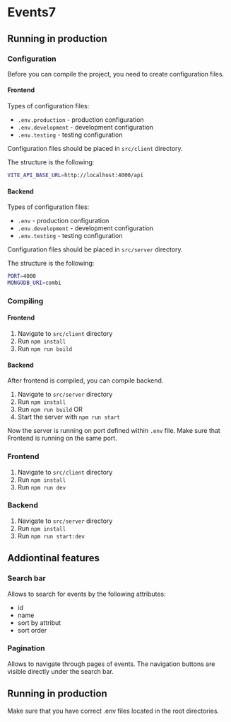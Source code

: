 # Events7

## Running in production

### Configuration

Before you can compile the project, you need to create configuration files.

#### Frontend

Types of configuration files:

- `.env.production` - production configuration
- `.env.development` - development configuration
- `.env.testing` - testing configuration

Configuration files should be placed in `src/client` directory.

The structure is the following:

```bash
VITE_API_BASE_URL=http://localhost:4000/api
```

#### Backend

Types of configuration files:

- `.env` - production configuration
- `.env.development` - development configuration
- `.env.testing` - testing configuration

Configuration files should be placed in `src/server` directory.

The structure is the following:

```bash
PORT=4000
MONGODB_URI=combi
```

### Compiling

#### Frontend

1. Navigate to `src/client` directory
2. Run `npm install`
3. Run `npm run build`

#### Backend

After frontend is compiled, you can compile backend.

1. Navigate to `src/server` directory
2. Run `npm install`
3. Run `npm run build`
   OR
4. Start the server with `npm run start`

Now the server is running on port defined within `.env` file. Make sure that Frontend is running on the same port.

### Frontend

1. Navigate to `src/client` directory
2. Run `npm install`
3. Run `npm run dev`

### Backend

1. Navigate to `src/server` directory
2. Run `npm install`
3. Run `npm run start:dev`

## Addiontinal features

### Search bar

Allows to search for events by the following attributes:

- id
- name
- sort by attribut
- sort order

### Pagination

Allows to navigate through pages of events. The navigation buttons are visible directly under the search bar.

## Running in production

Make sure that you have correct .env files located in the root directories.
